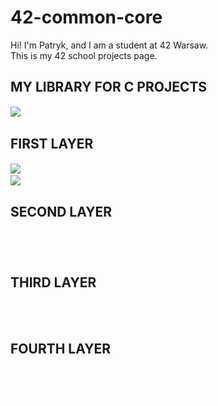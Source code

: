 # 42-common-core

Hi! I'm Patryk, and I am a student at 42 Warsaw.<br/>This is my 42 school projects page.

## MY LIBRARY FOR C PROJECTS
<a href="https://github.com/Zuraw7/42-common-core/tree/main/libft" style="color: white; text-decoration: none;">
  <img src="https://img.icons8.com/color/16/000000/code.png" style="vertical-align:middle;margin-right:12px;" alt="code icon"/>
  libft
</a>

## FIRST LAYER
<a href="https://github.com/Zuraw7/42-common-core/tree/main/ft_printf" style="color: white; text-decoration: none;">
  <img src="https://img.icons8.com/color/16/000000/console.png" style="vertical-align:middle;margin-right:12px;" alt="console icon"/>
  ft_printf
</a><br/>

<a href="https://github.com/Zuraw7/42-common-core/tree/main/get_next_line" style="color: white; text-decoration: none;">
  <img src="https://img.icons8.com/color/16/000000/list.png" style="vertical-align:middle;margin-right:12px;" alt="list icon"/>
  get_next_line
</a>

## SECOND LAYER
<a href="https://github.com/Zuraw7/42-common-core/tree/main/so_long" style="color: white; text-decoration: none;">
🎮 so_long
</a><br/>

<a href="https://github.com/Zuraw7/42-common-core/tree/main/pipex" style="color: white; text-decoration: none;">
  pipex
</a>

## THIRD LAYER
<a href="https://github.com/Zuraw7/42-common-core/tree/main/philosophers" style="color: white; text-decoration: none;">
  Philosophers
</a><br />
<a href="https://github.com/Zuraw7/42-common-core/tree/main/minishell" style="color: white; text-decoration: none;">
🐚 Minishell
</a><br />

## FOURTH LAYER
<a href="https://github.com/Zuraw7/42-common-core/tree/main/netpractice" style="color: white; text-decoration: none;">
🌐 NetPractice
</a><br />
<a href="https://github.com/Zuraw7/42-common-core/tree/main/c%2B%2B%20modules" style="color: white; text-decoration: none;">
   C++
</a><br />
<a href="https://github.com/Zuraw7/42-common-core/tree/main/cub3d" style="color: white; text-decoration: none;">
   Cub3D
</a><br />

